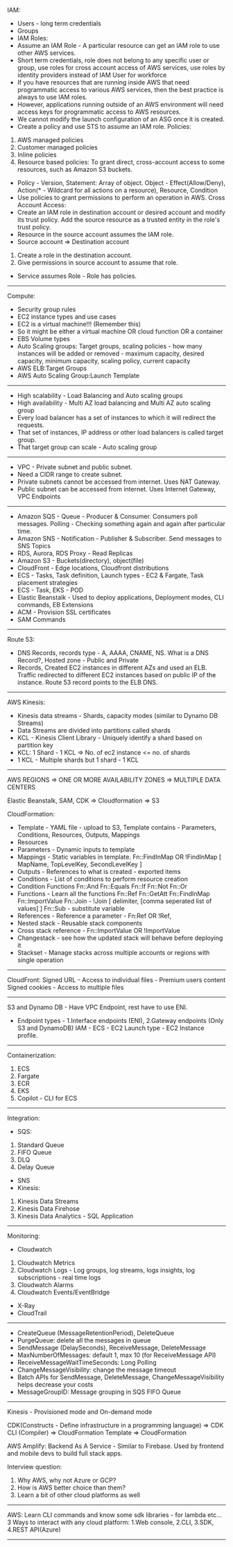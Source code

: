IAM:

- Users - long term credentials
- Groups
- IAM Roles:
- Assume an IAM Role - A particular resource can get an IAM role to use other AWS services.
- Short term credentials, role does not belong to any specific user or group, use roles for cross account access of AWS services, use roles by identity providers instead of IAM User for workforce
- If you have resources that are running inside AWS that need programmatic access to various AWS services, then the best practice is always to use IAM roles.
- However, applications running outside of an AWS environment will need access keys for programmatic access to AWS resources.
- We cannot modify the launch configuration of an ASG once it is created.
- Create a policy and use STS to assume an IAM role.
  Policies:

1. AWS managed policies
2. Customer managed policies
3. Inline policies
4. Resource based policies: To grant direct, cross-account access to some resources, such as Amazon S3 buckets.

- Policy - Version, Statement: Array of object. Object - Effect(Allow/Deny), Action(\* - Wildcard for all actions on a resource), Resource, Condition
- Use policies to grant permissions to perform an operation in AWS.
  Cross Account Access:
- Create an IAM role in destination account or desired account and modify its trust policy. Add the source resource as a trusted entity in the role's trust policy.
- Resource in the source account assumes the IAM role.
- Source account => Destination account

1. Create a role in the destination account.
2. Give permissions in source account to assume that role.

- Service assumes Role - Role has policies.

---

Compute:

- Security group rules
- EC2 instance types and use cases
- EC2 is a virtual machine!!! (Remember this)
- So it might be either a virtual machine OR cloud function OR a container
- EBS Volume types
- Auto Scaling groups: Target groups, scaling policies - how many instances will be added or removed - maximum capacity, desired capacity, minimum capacity, scaling policy, current capacity
- AWS ELB:Target Groups
- AWS Auto Scaling Group:Launch Template

---

- High scalability - Load Balancing and Auto scaling groups
- High availability - Multi AZ load balancing and Multi AZ auto scaling group
- Every load balancer has a set of instances to which it will redirect the requests.
- That set of instances, IP address or other load balancers is called target group.
- That target group can scale - Auto scaling group

---

- VPC - Private subnet and public subnet.
- Need a CIDR range to create subnet.
- Private subnets cannot be accessed from internet. Uses NAT Gateway.
- Public subnet can be accessed from internet. Uses Internet Gateway, VPC Endpoints

---

- Amazon SQS - Queue - Producer & Consumer. Consumers poll messages. Polling - Checking something again and again after particular time.
- Amazon SNS - Notification - Publisher & Subscriber. Send messages to SNS Topics
- RDS, Aurora, RDS Proxy - Read Replicas
- Amazon S3 - Buckets(directory), object(file)
- CloudFront - Edge locations, Cloudfront distributions
- ECS - Tasks, Task definition, Launch types - EC2 & Fargate, Task placement strategies
- ECS - Task, EKS - POD
- Elastic Beanstalk - Used to deploy applications, Deployment modes, CLI commands, EB Extensions
- ACM - Provision SSL certificates
- SAM Commands

---

Route 53:

- DNS Records, records type - A, AAAA, CNAME, NS. What is a DNS Record?, Hosted zone - Public and Private
- Records, Created EC2 instances in different AZs and used an ELB. Traffic redirected to different EC2 instances based on public IP of the instance. Route 53 record points to the ELB DNS.

---

AWS Kinesis:

- Kinesis data streams - Shards, capacity modes (similar to Dynamo DB Streams)
- Data Streams are divided into partitions called shards
- KCL - Kinesis Client Library - Uniquely identify a shard based on partition key
- KCL: 1 Shard - 1 KCL => No. of ec2 instance <= no. of shards
- 1 KCL - Multiple shards but 1 shard - 1 KCL

---

AWS REGIONS => ONE OR MORE AVAILABILITY ZONES => MULTIPLE DATA CENTERS

Elastic Beanstalk, SAM, CDK => Cloudformation => S3

CloudFormation:

- Template - YAML file - upload to S3, Template contains - Parameters, Conditions, Resources, Outputs, Mappings
- Resources
- Parameters - Dynamic inputs to template
- Mappings - Static variables in template.
  Fn::FindInMap OR !FindInMap [ MapName, TopLevelKey, SecondLevelKey ]
- Outputs - References to what is created - exported items
- Conditions - List of conditions to perform resource creation
- Condition Functions
  Fn::And
  Fn::Equals
  Fn::If
  Fn::Not
  Fn::Or
- Functions - Learn all the functions
  Fn::Ref
  Fn::GetAtt
  Fn::FindInMap
  Fn::ImportValue
  Fn::Join - !Join [ delimiter, [comma seperated list of values] ]
  Fn::Sub - substitute variable
- References - Reference a parameter - Fn:Ref OR !Ref,
- Nested stack - Reusable stack components
- Cross stack reference - Fn::ImportValue OR !ImportValue
- Changestack - see how the updated stack will behave before deploying it
- Stackset - Manage stacks across multiple accounts or regions with single operation

---

CloudFront:
Signed URL - Access to individual files - Premium users content
Signed cookies - Access to multiple files

---

S3 and Dynamo DB - Have VPC Endpoint, rest have to use ENI.

- Endpoint types - 1.Interface endpoints (ENI), 2.Gateway endpoints (Only S3 and DynamoDB)
  IAM - ECS - EC2 Launch type - EC2 Instance profile.

---

Containerization:

1. ECS
2. Fargate
3. ECR
4. EKS
5. Copilot - CLI for ECS

---

Integration:

- SQS:

1. Standard Queue
2. FIFO Queue
3. DLQ
4. Delay Queue

- SNS
- Kinesis:

1. Kinesis Data Streams
2. Kinesis Data Firehose
3. Kinesis Data Analytics - SQL Application

---

Monitoring:

- Cloudwatch

1. Cloudwatch Metrics
2. Cloudwatch Logs - Log groups, log streams, logs insights, log subscriptions - real time logs
3. Cloudwatch Alarms
4. Cloudwatch Events/EventBridge

- X-Ray
- CloudTrail

---

- CreateQueue (MessageRetentionPeriod), DeleteQueue
- PurgeQueue: delete all the messages in queue
- SendMessage (DelaySeconds), ReceiveMessage, DeleteMessage
- MaxNumberOfMessages: default 1, max 10 (for ReceiveMessage API)
- ReceiveMessageWaitTimeSeconds: Long Polling
- ChangeMessageVisibility: change the message timeout
- Batch APIs for SendMessage, DeleteMessage, ChangeMessageVisibility helps decrease your costs
- MessageGroupID: Message grouping in SQS FIFO Queue

---

Kinesis - Provisioned mode and On-demand mode

CDK(Constructs - Define infrastructure in a programming language) => CDK CLI (Compiler) => CloudFormation Template => CloudFormation

AWS Amplify: Backend As A Service - Similar to Firebase. Used by frontend and mobile devs to build full stack apps.

Interview question:

1. Why AWS, why not Azure or GCP?
2. How is AWS better choice than them?
3. Learn a bit of other cloud platforms as well

---

AWS: Learn CLI commands and know some sdk libraries - for lambda etc...
3 Ways to interact with any cloud platform: 1.Web console, 2.CLI, 3.SDK, 4.REST API(Azure)

---
